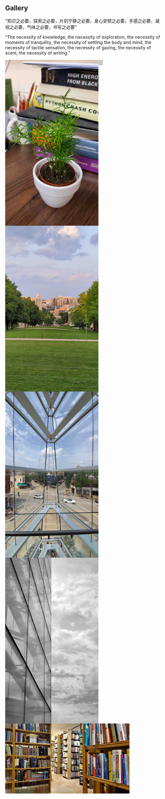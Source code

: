 <h2>Gallery</h2>

"知识之必要，探索之必要，片刻宁静之必要，身心安顿之必要，手感之必要，凝视之必要，气味之必要，书写之必要"

“The necessity of knowledge, the necessity of exploration, the necessity of moments of tranquility, the necessity of settling the body and mind, the necessity of tactile sensation, the necessity of gazing, the necessity of scent, the necessity of writing.”


|<img align="left" src="files/Gallery/20190702_182104.jpeg" alt="drawing" width="300" />|<img align="left" src="files/Gallery/20190724_195302.jpeg" alt="drawing" width="300" />|
<img align="left" src="files/Gallery/20190728_123201.jpeg" alt="drawing" width="300" />
<img align="left" src="files/Gallery/20190728_144056.jpeg" alt="drawing" width="300" />
<img align="lest" src="files/Gallery/20190728_164434.jpeg" alt="drawing" width="400" />




